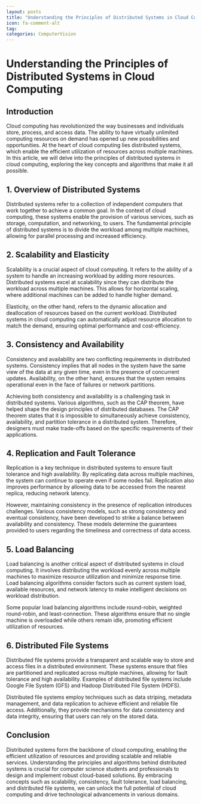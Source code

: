 ```yaml
---
layout: posts
title: "Understanding the Principles of Distributed Systems in Cloud Computing"
icon: fa-comment-alt
tag:      
categories: ComputerVision
---
```



# Understanding the Principles of Distributed Systems in Cloud Computing

## Introduction
Cloud computing has revolutionized the way businesses and individuals store, process, and access data. The ability to have virtually unlimited computing resources on demand has opened up new possibilities and opportunities. At the heart of cloud computing lies distributed systems, which enable the efficient utilization of resources across multiple machines. In this article, we will delve into the principles of distributed systems in cloud computing, exploring the key concepts and algorithms that make it all possible.

## 1. Overview of Distributed Systems
Distributed systems refer to a collection of independent computers that work together to achieve a common goal. In the context of cloud computing, these systems enable the provision of various services, such as storage, computation, and networking, to users. The fundamental principle of distributed systems is to divide the workload among multiple machines, allowing for parallel processing and increased efficiency.

## 2. Scalability and Elasticity
Scalability is a crucial aspect of cloud computing. It refers to the ability of a system to handle an increasing workload by adding more resources. Distributed systems excel at scalability since they can distribute the workload across multiple machines. This allows for horizontal scaling, where additional machines can be added to handle higher demand.

Elasticity, on the other hand, refers to the dynamic allocation and deallocation of resources based on the current workload. Distributed systems in cloud computing can automatically adjust resource allocation to match the demand, ensuring optimal performance and cost-efficiency.

## 3. Consistency and Availability
Consistency and availability are two conflicting requirements in distributed systems. Consistency implies that all nodes in the system have the same view of the data at any given time, even in the presence of concurrent updates. Availability, on the other hand, ensures that the system remains operational even in the face of failures or network partitions.

Achieving both consistency and availability is a challenging task in distributed systems. Various algorithms, such as the CAP theorem, have helped shape the design principles of distributed databases. The CAP theorem states that it is impossible to simultaneously achieve consistency, availability, and partition tolerance in a distributed system. Therefore, designers must make trade-offs based on the specific requirements of their applications.

## 4. Replication and Fault Tolerance
Replication is a key technique in distributed systems to ensure fault tolerance and high availability. By replicating data across multiple machines, the system can continue to operate even if some nodes fail. Replication also improves performance by allowing data to be accessed from the nearest replica, reducing network latency.

However, maintaining consistency in the presence of replication introduces challenges. Various consistency models, such as strong consistency and eventual consistency, have been developed to strike a balance between availability and consistency. These models determine the guarantees provided to users regarding the timeliness and correctness of data access.

## 5. Load Balancing
Load balancing is another critical aspect of distributed systems in cloud computing. It involves distributing the workload evenly across multiple machines to maximize resource utilization and minimize response time. Load balancing algorithms consider factors such as current system load, available resources, and network latency to make intelligent decisions on workload distribution.

Some popular load balancing algorithms include round-robin, weighted round-robin, and least-connection. These algorithms ensure that no single machine is overloaded while others remain idle, promoting efficient utilization of resources.

## 6. Distributed File Systems
Distributed file systems provide a transparent and scalable way to store and access files in a distributed environment. These systems ensure that files are partitioned and replicated across multiple machines, allowing for fault tolerance and high availability. Examples of distributed file systems include Google File System (GFS) and Hadoop Distributed File System (HDFS).

Distributed file systems employ techniques such as data striping, metadata management, and data replication to achieve efficient and reliable file access. Additionally, they provide mechanisms for data consistency and data integrity, ensuring that users can rely on the stored data.

## Conclusion
Distributed systems form the backbone of cloud computing, enabling the efficient utilization of resources and providing scalable and reliable services. Understanding the principles and algorithms behind distributed systems is crucial for computer science students and professionals to design and implement robust cloud-based solutions. By embracing concepts such as scalability, consistency, fault tolerance, load balancing, and distributed file systems, we can unlock the full potential of cloud computing and drive technological advancements in various domains.